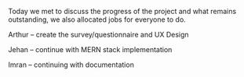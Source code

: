 Today we met to discuss the progress of the project and what remains outstanding, we also allocated jobs for everyone to do.  

Arthur – create the survey/questionnaire and UX Design 

Jehan – continue with MERN stack implementation 

Imran – continuing with documentation  
